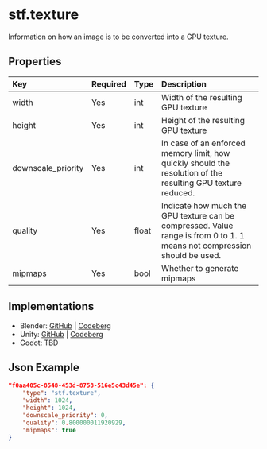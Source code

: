 # stf.texture
Information on how an image is to be converted into a GPU texture.

## Properties
| Key | Required | Type | Description |
| :--- | :--- | :--- | :--- |
|width |Yes |int |Width of the resulting GPU texture
|height |Yes |int |Height of the resulting GPU texture
|downscale_priority |Yes |int |In case of an enforced memory limit, how quickly should the resolution of the resulting GPU texture reduced.
|quality |Yes |float |Indicate how much the GPU texture can be compressed. Value range is from 0 to 1. 1 means not compression should be used.
|mipmaps |Yes |bool |Whether to generate mipmaps

## Implementations
* Blender: [GitHub](https://github.com/emperorofmars/stf_blender/blob/master/stfblender/stf_modules/core/stf_texture/stf_texture.py) | [Codeberg](https://codeberg.org/emperorofmars/stf_blender/src/branch/master/stfblender/stf_modules/core/stf_texture/stf_texture.py)
* Unity: [GitHub](https://github.com/emperorofmars/stf_unity/blob/master/Runtime/Modules/Modules_Core/STF_Texture.cs) | [Codeberg](https://codeberg.org/emperorofmars/stf_unity/src/branch/master/Runtime/Modules/Modules_Core/STF_Texture.cs)
* Godot: TBD

## Json Example
```json
"f0aa405c-8548-453d-8758-516e5c43d45e": {
	"type": "stf.texture",
	"width": 1024,
	"height": 1024,
	"downscale_priority": 0,
	"quality": 0.800000011920929,
	"mipmaps": true
}
```
